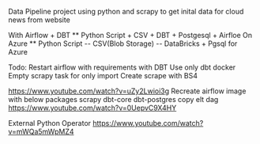 Data Pipeline project using python and scrapy to get inital data for cloud news from website

With Airflow + DBT ** Python Script + CSV + DBT + Postgesql + Airfloe
On Azure ** Python Script -- CSV(Blob Storage) -- DataBricks + Pgsql for Azure

Todo: 
Restart airflow with requirements with DBT
Use only dbt docker
Empty scrapy task for only import
Create scrape with BS4


https://www.youtube.com/watch?v=uZy2Lwioi3g
Recreate airflow image with below packages
scrapy
dbt-core
dbt-postgres
copy elt dag
https://www.youtube.com/watch?v=0UepvC9X4HY


External Python Operator
https://www.youtube.com/watch?v=mWQa5mWpMZ4


